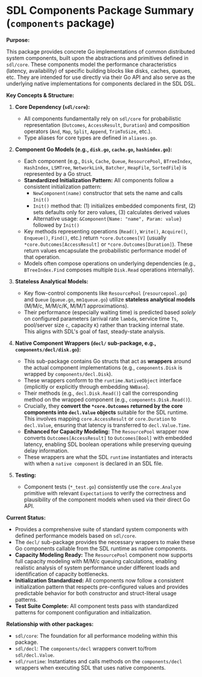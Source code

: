 # SDL Components Package Summary (`components` package)

**Purpose:**

This package provides concrete Go implementations of common distributed system components, built upon the abstractions and primitives defined in `sdl/core`. These components model the performance characteristics (latency, availability) of specific building blocks like disks, caches, queues, etc. They are intended for use directly via their Go API and also serve as the underlying native implementations for components declared in the SDL DSL.

**Key Concepts & Structure:**

1.  **Core Dependency (`sdl/core`):**
    *   All components fundamentally rely on `sdl/core` for probabilistic representation (`Outcomes`, `AccessResult`, `Duration`) and composition operators (`And`, `Map`, `Split`, `Append`, `TrimToSize`, etc.).
    *   Type aliases for core types are defined in `aliases.go`.

2.  **Component Go Models (e.g., `disk.go`, `cache.go`, `hashindex.go`):**
    *   Each component (e.g., `Disk`, `Cache`, `Queue`, `ResourcePool`, `BTreeIndex`, `HashIndex`, `LSMTree`, `NetworkLink`, `Batcher`, `HeapFile`, `SortedFile`) is represented by a Go struct.
    *   **Standardized Initialization Pattern:** All components follow a consistent initialization pattern:
        -   `NewComponent(name)` constructor that sets the name and calls `Init()`
        -   `Init()` method that: (1) initializes embedded components first, (2) sets defaults only for zero values, (3) calculates derived values
        -   Alternative usage: `&Component{Name: "name", Param: value}` followed by `Init()`
    *   Key methods representing operations (`Read()`, `Write()`, `Acquire()`, `Enqueue()`, `Find()`, etc.) return `*core.Outcomes[V]` (usually `*core.Outcomes[AccessResult]` or `*core.Outcomes[Duration]`). These return values encapsulate the probabilistic performance model of that operation.
    *   Models often compose operations on underlying dependencies (e.g., `BTreeIndex.Find` composes multiple `Disk.Read` operations internally).

3.  **Stateless Analytical Models:**
    *   Key flow-control components like `ResourcePool` (`resourcepool.go`) and `Queue` (`queue.go`, `mm1queue.go`) utilize **stateless analytical models** (M/M/c, M/M/c/K, M/M/1 approximations).
    *   Their performance (especially waiting time) is predicted based *solely* on configured parameters (arrival rate `lambda`, service time `Ts`, pool/server size `c`, capacity `K`) rather than tracking internal state. This aligns with SDL's goal of fast, steady-state analysis.

4.  **Native Component Wrappers (`decl/` sub-package, e.g., `components/decl/disk.go`):**
    *   This sub-package contains Go structs that act as **wrappers** around the actual component implementations (e.g., `components.Disk` is wrapped by `components/decl.Disk`).
    *   These wrappers conform to the `runtime.NativeObject` interface (implicitly or explicitly through embedding `NWBase`).
    *   Their methods (e.g., `decl.Disk.Read()`) call the corresponding method on the wrapped component (e.g., `components.Disk.Read()`).
    *   Crucially, they **convert the `*core.Outcomes` returned by the core components into `decl.Value` objects** suitable for the SDL runtime. This involves mapping `core.AccessResult` or `core.Duration` to `decl.Value`, ensuring that latency is transferred to `decl.Value.Time`.
    *   **Enhanced for Capacity Modeling:** The `ResourcePool` wrapper now converts `Outcomes[AccessResult]` to `Outcomes[Bool]` with embedded latency, enabling SDL boolean operations while preserving queuing delay information.
    *   These wrappers are what the SDL `runtime` instantiates and interacts with when a `native component` is declared in an SDL file.

5.  **Testing:**
    *   Component tests (`*_test.go`) consistently use the `core.Analyze` primitive with relevant `Expectation`s to verify the correctness and plausibility of the component models when used via their direct Go API.

**Current Status:**

*   Provides a comprehensive suite of standard system components with defined performance models based on `sdl/core`.
*   The `decl/` sub-package provides the necessary wrappers to make these Go components callable from the SDL runtime as native components.
*   **Capacity Modeling Ready:** The `ResourcePool` component now supports full capacity modeling with M/M/c queuing calculations, enabling realistic analysis of system performance under different loads and identification of capacity bottlenecks.
*   **Initialization Standardized:** All components now follow a consistent initialization pattern that respects pre-configured values and provides predictable behavior for both constructor and struct-literal usage patterns.
*   **Test Suite Complete:** All component tests pass with standardized patterns for component configuration and initialization.

**Relationship with other packages:**

*   `sdl/core`: The foundation for all performance modeling within this package.
*   `sdl/decl`: The `components/decl` wrappers convert to/from `sdl/decl.Value`.
*   `sdl/runtime`: Instantiates and calls methods on the `components/decl` wrappers when executing SDL that uses native components.
